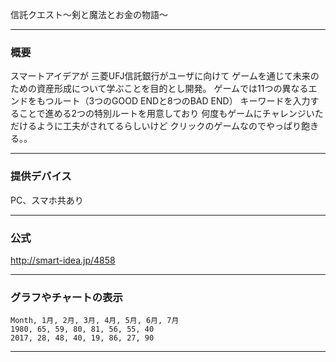 信託クエスト～剣と魔法とお金の物語～

---
### 概要

スマートアイデアが
三菱UFJ信託銀行がユーザに向けて
ゲームを通じて未来のための資産形成について学ぶことを目的とし開発。
ゲームでは11つの異なるエンドをもつルート（3つのGOOD ENDと8つのBAD END）
キーワードを入力することで進める2つの特別ルートを用意しており
何度もゲームにチャレンジいただけるように工夫がされてるらしいけど
クリックのゲームなのでやっぱり飽きる。。

---
### 提供デバイス
PC、スマホ共あり


---
### 公式

http://smart-idea.jp/4858

---

### グラフやチャートの表示


<canvas data-chart="radar">


    Month, 1月, 2月, 3月, 4月, 5月, 6月, 7月
    1980, 65, 59, 80, 81, 56, 55, 40
    2017, 28, 48, 40, 19, 86, 27, 90


</canvas>


---
